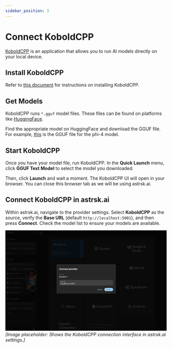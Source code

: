 ```yaml
---
sidebar_position: 3
---
```


# Connect KoboldCPP

[KoboldCPP](https://github.com/LostRuins/koboldcpp) is an application that allows you to run AI models directly on your local device.

## Install KoboldCPP

Refer to [this document](https://github.com/LostRuins/koboldcpp/blob/concedo/README.md#windows-usage-precompiled-binary-recommended) for instructions on installing KoboldCPP.

## Get Models

KoboldCPP runs `*.gguf` model files. These files can be found on platforms like [HuggingFace](https://huggingface.co/).

Find the appropriate model on HuggingFace and download the GGUF file. For example, [this](https://huggingface.co/unsloth/phi-4-GGUF/blob/main/phi-4-Q4_K_M.gguf) is the GGUF file for the phi-4 model.

## Start KoboldCPP

Once you have your model file, run KoboldCPP. In the **Quick Launch** menu, click **GGUF Text Model** to select the model you downloaded.

Then, click **Launch** and wait a moment. The KoboldCPP UI will open in your browser. You can close this browser tab as we will be using astrsk.ai.

## Connect KoboldCPP in astrsk.ai

Within astrsk.ai, navigate to the provider settings. Select **KoboldCPP** as the source, verify the **Base URL** (default `http://localhost:5001`), and then press **Connect**. Check the model list to ensure your models are available.

![Connect KoboldCPP](./images/connect-koboldcpp.png)
*[Image placeholder: Shows the KoboldCPP connection interface in astrsk.ai settings.]*
